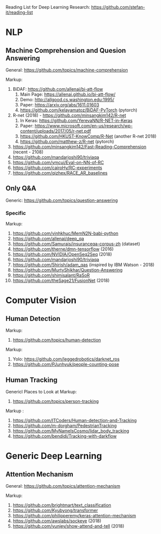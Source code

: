 Reading List for Deep Learning Research: https://github.com/stefan-it/reading-list

# NLP

## Machine Comprehension and Quesion Answering

General: https://github.com/topics/machine-comprehension

Markup:
1. BiDAF: https://github.com/allenai/bi-att-flow
    1. Main Page: https://allenai.github.io/bi-att-flow/
    2. Demo: http://allgood.cs.washington.edu:1995/
    3. Paper: https://arxiv.org/abs/1611.01603
    4. https://github.com/kelayamatoz/BiDAF-PyTorch (pytorch)
2. R-net (2018) - https://github.com/minsangkim142/R-net
    1. In Keras: https://github.com/YerevaNN/R-NET-in-Keras
    2. Paper: https://www.microsoft.com/en-us/research/wp-content/uploads/2017/05/r-net.pdf
    3. https://github.com/HKUST-KnowComp/R-Net (another R-net 2018)
    4. https://github.com/matthew-z/R-net (pytorch)
3. https://github.com/minsangkim142/Fast-Reading-Comprehension (recent - 2108) 
4. https://github.com/mandarjoshi90/triviaqa
5. https://github.com/ymcui/Eval-on-NN-of-RC
6. https://github.com/cairoHy/RC-experiments
7. https://github.com/qizhex/RACE_AR_baselines

## Only Q&A

Generic: https://github.com/topics/question-answering

### Specific

Markup:
1. https://github.com/vinhkhuc/MemN2N-babi-python
2. https://github.com/allenai/deep_qa
3. https://github.com/Samurais/insuranceqa-corpus-zh (dataset)
4. https://github.com/therne/dmn-tensorflow (2016)
5. https://github.com/NVIDIA/OpenSeq2Seq (2018)
6. https://github.com/mandarjoshi90/triviaqa 
7. https://github.com/5hirish/adam_qas (inspired by IBM Watson - 2018)
8. https://github.com/MurtyShikhar/Question-Answering
9. https://github.com/shimisalant/RaSoR
10. https://github.com/theSage21/FusionNet (2018)

# Computer Vision

## Human Detection

Markup:
1. https://github.com/topics/human-detection

Markup:
1. Yolo: https://github.com/leggedrobotics/darknet_ros
2. https://github.com/PJunhyuk/people-counting-pose


## Human Tracking

Genericl Places to Look at
Markup:
1. https://github.com/topics/person-tracking


 Markup : 
 1. https://github.com/ITCoders/Human-detection-and-Tracking
 2. https://github.com/m-dorgham/PedestrianTracking
 3. https://github.com/MyNameIsCosmo/lidar_body_tracking
 4. https://github.com/bendidi/Tracking-with-darkflow

# Generic Deep Learning

## Attention Mechanism

General: https://github.com/topics/attention-mechanism

Markup:
1. https://github.com/brightmart/text_classification
2. https://github.com/Kyubyong/transformer
3. https://github.com/philipperemy/keras-attention-mechanism
4. https://github.com/awslabs/sockeye (2018)
5. https://github.com/yunjey/show-attend-and-tell (2018)
